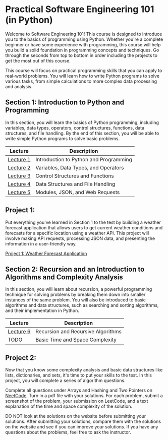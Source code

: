 # Practical Software Engineering 101 (in Python)

Welcome to Software Engineering 101! This course is designed to introduce you to the basics of programming using Python. Whether you're a complete beginner or have some experience with programming, this course will help you build a solid foundation in programming concepts and techniques. Go through the seconds from top to bottom in order including the projects to get the most out of this course.

This course will focus on practical programming skills that you can apply to real-world problems. You will learn how to write Python programs to solve various tasks, from simple calculations to more complex data processing and analysis.

## Section 1: Introduction to Python and Programming

In this section, you will learn the basics of Python programming, including variables, data types, operators, control structures, functions, data structures, and file handling. By the end of this section, you will be able to write simple Python programs to solve basic problems.

| Lecture                            | Description                            |
| ---------------------------------- | -------------------------------------- |
| [Lecture 1](Lecture%201/README.md) | Introduction to Python and Programming |
| [Lecture 2](Lecture%202/README.md) | Variables, Data Types, and Operators   |
| [Lecture 3](Lecture%203/README.md) | Control Structures and Functions       |
| [Lecture 4](Lecture%204/README.md) | Data Structures and File Handling      |
| [Lecture 5](Lecture%205/README.md) | Modules, JSON, and Web Requests        |

## Project 1:

Put everything you've learned in Section 1 to the test by building a weather forecast application that allows users to get current weather conditions and forecasts for a specific location using a weather API. This project will involve making API requests, processing JSON data, and presenting the information in a user-friendly way.

[Project 1: Weather Forecast Application](Project%201/README.md)

## Section 2: Recursion and an Introduction to Algorithms and Complexity Analysis

In this section, you will learn about recursion, a powerful programming technique for solving problems by breaking them down into smaller instances of the same problem. You will also be introduced to basic algorithms and data structures, such as searching and sorting algorithms, and their implementation in Python.

| Lecture                            | Description                        |
| ---------------------------------- | ---------------------------------- |
| [Lecture 6](Lecture%206/README.md) | Recursion and Recursive Algorithms |
| TODO                               | Basic Time and Space Complexity    |

## Project 2:

Now that you know some complexity analysis and basic data structures like lists, dictionaries, and sets, it's time to put your skills to the test. In this project, you will complete a series of algorithm questions.

Complete all questions under Arrays and Hashing and Two Pointers on [NeetCode](https://neetcode.io/roadmap). Turn in a pdf file with your solutions. For each problem, submit a screenshot of the problem, your submission on LeetCode, and a text explanation of the time and space complexity of the solution.

DO NOT look at the solutions on the website before submitting your solutions. After submitting your solutions, compare them with the solutions on the website and see if you can improve your solutions. If you have any questions about the problems, feel free to ask the instructor.
